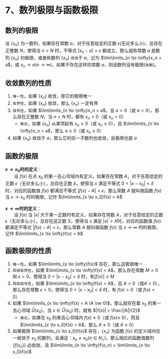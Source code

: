 # 7、数列极限与函数极限

## 数列的极限

设 $\{ x_n \}$ 为一数列，如果存在常数 $a$，对于任意给定的正数 $\epsilon$(无论多么小)，总存在正整数 $N$，使得当 $n >N$ 时，不等式 $|x_n - a| < \epsilon$ 都成立，那么就称常数 $a$ 是数列 $\{ x_n \}$ 的极限，或者称数列 $\{ x_n \}$ `收敛`于 $a$，记为 $\lim\limits_{n \to \infty}x_n = a$，或 $x_n \to a (n \to \infty)$，如果不存在这样的常数 $a$，则该数列没有极限(`发散`)。

## 收敛数列的性质

1. `唯一性`，如果 $\{ x_n \}$ 收敛，那它的极限唯一
2. `有界性`，如果 $\{ x_n \}$ 收敛，那么 $\{ x_n \}$ 一定有界
3. `保号性`，如果 $\lim\limits_{n \to \infty}x_n = a$，且 $a > 0$（或 $a < 0$），那么存在正整数 $N$，当 $n > N$ 时，都有 $x_n > 0$（或 $x_n < 0$）
    - `推论`，如果 $\{ x_n \}$ 从某项起有 $x_n \geqslant 0$（或 $x_n \leqslant 0$），且 $\lim\limits_{n \to \infty}x_n = a$，那么 $a \geqslant 0$（或 $x_n \leqslant 0$）
4. 如果 $\{ x_n \}$ 收敛于 $a$，那么它的任一子数列也收敛，且极限也是 $a$

## 函数的极限

**$x \to x_0$时的定义**：  
&emsp;&emsp;设 $f(x)$ 在点 $x_0$ 的某一去心邻域内有定义，如果存在常数 $A$，对于任意给定的正数 $\epsilon$（无论多么小），总存在正数 $\delta$，使得当 $x$ 满足不等式 $0 < |x - x_0| < \delta$ 时，对应的函数值 $f(x)$ 都满足不等式 $|f(x) - A| < \epsilon$，那么常数 $A$ 就叫做函数 $f(x)$ 当 $x \to x_0$ 时的极限，记作 $\lim\limits_{x \to x_0}f(x) = A$  

**$x \to \infty$时的定义**：  
&emsp;&emsp;设 $f(x)$ 当 $|x|$ 大于某一正数时有定义，如果存在常数 $A$，对于任意给定的正数 $\epsilon$（无论多么小），总存在这正数 $X$，使得当 $x$ 满足 $|x| > X$时，对应的函数值 $f(x)$ 都满足不等式 $|f(x) - A| < \epsilon$，那么常数 $A$ 就叫做函数 $f(x)$ 当 $x \to \infty$ 时的极限，记作 $\lim\limits_{x \to \infty}f(x) = A$

## 函数极限的性质

1. `唯一性`，如果 $\lim\limits_{x \to \infty}f(x)$ 存在，那么这极限唯一
2. `局部有界性`，如果 $\lim\limits_{x \to \infty}f(x) = A$，那么存在常数 $M > 0$ 和 $\epsilon > 0$，使得当 $0 < |x - x_0| < \delta$ 时，有$|f(x)| \leqslant M$
3. `局部保号性`，如果 $\lim\limits_{x \to \infty}f(x) = A$，且 $A > 0$（或$A < 0$），那么存在常数 $\epsilon > 0$，使得当 $0 < |x - x_0| < \delta$ 时，有 $f(x) > 0$（或 $f(x) < 0$）
4. 如果 $\lim\limits_{x \to \infty}f(x) = A (A \ne 0)$，那么就存在着 $x_0$ 的某一去心邻域 $\mathring{U}(x_0)$，当 $x \in \mathring{U}(x_0)$ 时，就有 $|f(x)| > \frac{|A|}{2}$
    - `推论`，如果在 $x_0$ 的某去心邻域内 $f(x) \geqslant 0$（或 $f(x) \leqslant$ 0），而且 $\lim\limits_{x \to x_0}f(x) = A$，那么 $A \geqslant 0$（或 $A \leqslant 0$）
5. 如果极限 $\lim\limits_{x \to x_0}f(x)$ 存在，$\{ x_n \}$ 为函数 $f(x)$ 的定义域内任一收敛于 $x_0$ 的数列，且满足：$x_n \ne x_0 (n \in N_+)$，那么相应的函数值数列 $\{f(x_n)\}$ 必收敛，且 $\lim\limits_{n \to \infty}f(x_n) = \lim\limits_{x \to x_0}f(x)$